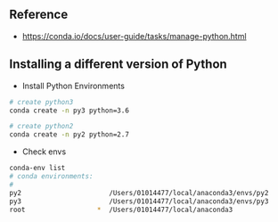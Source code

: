 ## Reference
- https://conda.io/docs/user-guide/tasks/manage-python.html

## Installing a different version of Python

- Install Python Environments
```bash
# create python3
conda create -n py3 python=3.6

# create python2 
conda create -n py2 python=2.7
```

- Check envs
```sh
conda-env list
# conda environments:
#
py2                      /Users/01014477/local/anaconda3/envs/py2
py3                      /Users/01014477/local/anaconda3/envs/py3
root                  *  /Users/01014477/local/anaconda3
```
